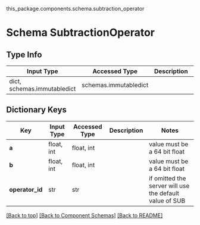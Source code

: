 this_package.components.schema.subtraction_operator
# Schema SubtractionOperator

## Type Info
Input Type | Accessed Type | Description | Notes
------------ | ------------- | ------------- | -------------
dict, schemas.immutabledict | schemas.immutabledict |  |

## Dictionary Keys
Key | Input Type | Accessed Type | Description | Notes
------------ | ------------- | ------------- | ------------- | -------------
**a** | float, int | float, int |  | value must be a 64 bit float
**b** | float, int | float, int |  | value must be a 64 bit float
**operator_id** | str | str |  | if omitted the server will use the default value of SUB

[[Back to top]](#top) [[Back to Component Schemas]](../../../README.md#Component-Schemas) [[Back to README]](../../../README.md)
